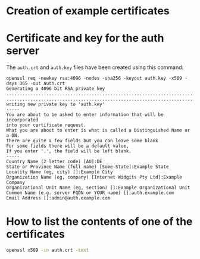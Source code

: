 # Creation of example certificates

# Certificate and key for the auth server

The `auth.crt` and `auth.key` files have been created using this command:

```
openssl req -newkey rsa:4096 -nodes -sha256 -keyout auth.key -x509 -days 365 -out auth.crt
Generating a 4096 bit RSA private key
................................................................................................................................................................................................................++
........................................................................++
writing new private key to 'auth.key'
-----
You are about to be asked to enter information that will be incorporated
into your certificate request.
What you are about to enter is what is called a Distinguished Name or a DN.
There are quite a few fields but you can leave some blank
For some fields there will be a default value,
If you enter '.', the field will be left blank.
-----
Country Name (2 letter code) [AU]:DE
State or Province Name (full name) [Some-State]:Example State
Locality Name (eg, city) []:Example City 
Organization Name (eg, company) [Internet Widgits Pty Ltd]:Example Company
Organizational Unit Name (eg, section) []:Example Organizational Unit
Common Name (e.g. server FQDN or YOUR name) []:auth.example.com
Email Address []:admin@auth.example.com
```

# How to list the contents of one of the certificates

```bash
openssl x509 -in auth.crt -text
```
